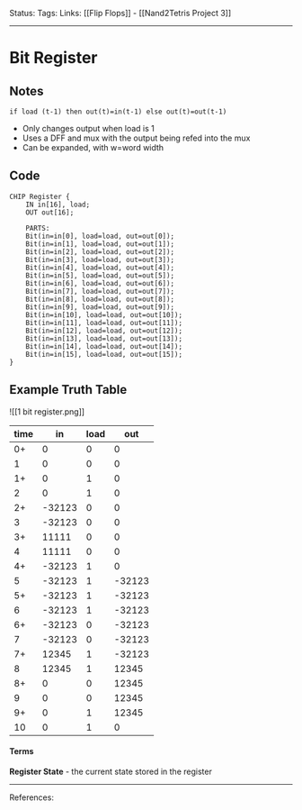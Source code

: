 Status:
Tags:
Links: [[Flip Flops]] - [[Nand2Tetris Project 3]]
___
# Bit Register
## Notes
`if load (t-1) then out(t)=in(t-1) else out(t)=out(t-1)`
- Only changes output when load is 1
- Uses a DFF and mux with the output being refed into the mux
- Can be expanded, with w=word width
## Code
```
CHIP Register {
    IN in[16], load;
    OUT out[16];

    PARTS:
    Bit(in=in[0], load=load, out=out[0]);
	Bit(in=in[1], load=load, out=out[1]);
	Bit(in=in[2], load=load, out=out[2]);
	Bit(in=in[3], load=load, out=out[3]);
	Bit(in=in[4], load=load, out=out[4]);
	Bit(in=in[5], load=load, out=out[5]);
	Bit(in=in[6], load=load, out=out[6]);
	Bit(in=in[7], load=load, out=out[7]);
	Bit(in=in[8], load=load, out=out[8]);
	Bit(in=in[9], load=load, out=out[9]);
	Bit(in=in[10], load=load, out=out[10]);
	Bit(in=in[11], load=load, out=out[11]);
	Bit(in=in[12], load=load, out=out[12]);
	Bit(in=in[13], load=load, out=out[13]);
	Bit(in=in[14], load=load, out=out[14]);
	Bit(in=in[15], load=load, out=out[15]);
}
```
## Example Truth Table
![[1 bit register.png]]

| time | in     | load | out    |
| ---- | ------ | ---- | ------ |
| 0+   | 0      | 0    | 0      | 
| 1    | 0      | 0    | 0      |
| 1+   | 0      | 1    | 0      |
| 2    | 0      | 1    | 0      |
| 2+   | -32123 | 0    | 0      |
| 3    | -32123 | 0    | 0      |
| 3+   | 11111  | 0    | 0      |
| 4    | 11111  | 0    | 0      |
| 4+   | -32123 | 1    | 0      |
| 5    | -32123 | 1    | -32123 |
| 5+   | -32123 | 1    | -32123 |
| 6    | -32123 | 1    | -32123 |
| 6+   | -32123 | 0    | -32123 |
| 7    | -32123 | 0    | -32123 |
| 7+   | 12345  | 1    | -32123 |
| 8    | 12345  | 1    | 12345  |
| 8+   | 0      | 0    | 12345  |
| 9    | 0      | 0    | 12345  |
| 9+   | 0      | 1    | 12345  |
| 10   | 0      | 1    | 0      |
#### Terms
**Register State** - the current state stored in the register
___
References:
